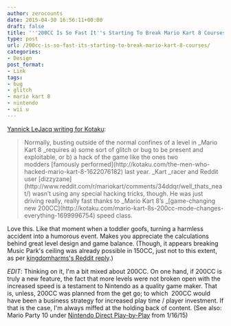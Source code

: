```yaml
---
author: zerocounts
date: 2015-04-30 16:56:11+00:00
draft: false
title: '''200CC Is So Fast It''s Starting To Break Mario Kart 8 Courses'''
type: post
url: /200cc-is-so-fast-its-starting-to-break-mario-kart-8-courses/
categories:
- Design
post_format:
- Link
tags:
- bug
- glitch
- mario kart 8
- nintendo
- wii u
---
```


[Yannick LeJacq writing for Kotaku](http://kotaku.com/200cc-is-so-fast-its-starting-to-break-mario-kart-8-cou-1701231087):


<blockquote>Normally, busting outside of the normal confines of a level in _Mario Kart 8 _requires a) some sort of glitch or bug to be present and exploitable, or b) a hack of the game like the ones two modders [famously performed](http://kotaku.com/the-men-who-hacked-mario-kart-8-1622076182) last year. _Kart _racer and Reddit user [dizzyzane](http://www.reddit.com/r/mariokart/comments/34ddqr/well_thats_neat/) wasn’t using any special hacking tricks, though. He was just driving really, really fast thanks to _Mario Kart 8’s _[game-changing new 200CC](http://kotaku.com/mario-kart-8s-200cc-mode-changes-everything-1699996754) speed class.</blockquote>


Love this. Like that moment when a toddler goofs, turning a harmless accident into a humorous event. Makes you appreciate the calculations behind great level design and game balance. (Though, it appears breaking Music Park's ceiling was already possible in 150CC, just not to this extent, as per [kingdomharms's Reddit reply](http://www.reddit.com/r/mariokart/comments/34ddqr/well_thats_neat/cqtnk3r).)

_EDIT_: Thinking on it, I'm a bit mixed about 200CC. On one hand, if 200CC is truly a new feature, the fact that more levels were not broken open with the increased speed is a testament to Nintendo as a quality game maker. That is, unless, 200CC was planned from the get go; to which  200CC would have been a business strategy for increased play time / player investment. If that is the case, I'm always miffed at the holding back of content. (See also: Mario Party 10 under [Nintendo Direct Play-by-Play](https://www.zerocounts.net/2015/01/16/nintendo-direct-play-by-play/) from 1/16/15)
